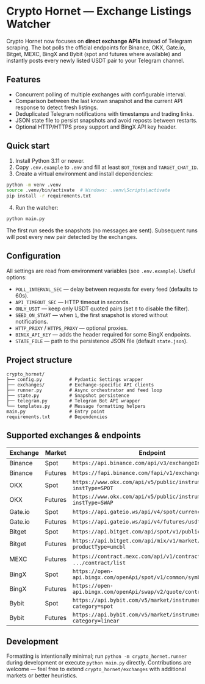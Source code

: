 # Crypto Hornet — Exchange Listings Watcher

Crypto Hornet now focuses on **direct exchange APIs** instead of Telegram scraping. The bot polls the official endpoints for Binance, OKX, Gate.io, Bitget, MEXC, BingX and Bybit (spot and futures where available) and instantly posts every newly listed USDT pair to your Telegram channel.

## Features

- Concurrent polling of multiple exchanges with configurable interval.
- Comparison between the last known snapshot and the current API response to detect fresh listings.
- Deduplicated Telegram notifications with timestamps and trading links.
- JSON state file to persist snapshots and avoid reposts between restarts.
- Optional HTTP/HTTPS proxy support and BingX API key header.

## Quick start

1. Install Python 3.11 or newer.
2. Copy `.env.example` to `.env` and fill at least `BOT_TOKEN` and `TARGET_CHAT_ID`.
3. Create a virtual environment and install dependencies:

```bash
python -m venv .venv
source .venv/bin/activate  # Windows: .venv\Scripts\activate
pip install -r requirements.txt
```

4. Run the watcher:

```bash
python main.py
```

The first run seeds the snapshots (no messages are sent). Subsequent runs will post every new pair detected by the exchanges.

## Configuration

All settings are read from environment variables (see `.env.example`). Useful options:

- `POLL_INTERVAL_SEC` — delay between requests for every feed (defaults to 60s).
- `API_TIMEOUT_SEC` — HTTP timeout in seconds.
- `ONLY_USDT` — keep only USDT quoted pairs (set `0` to disable the filter).
- `SEED_ON_START` — when `1`, the first snapshot is stored without notifications.
- `HTTP_PROXY` / `HTTPS_PROXY` — optional proxies.
- `BINGX_API_KEY` — adds the header required for some BingX endpoints.
- `STATE_FILE` — path to the persistence JSON file (default `state.json`).

## Project structure

```
crypto_hornet/
├── config.py          # Pydantic Settings wrapper
├── exchanges/         # Exchange-specific API clients
├── runner.py          # Async orchestrator and feed loop
├── state.py           # Snapshot persistence
├── telegram.py        # Telegram Bot API wrapper
└── templates.py       # Message formatting helpers
main.py                # Entry point
requirements.txt       # Dependencies
```

## Supported exchanges & endpoints

| Exchange | Market  | Endpoint |
|----------|---------|----------|
| Binance  | Spot    | `https://api.binance.com/api/v3/exchangeInfo` |
| Binance  | Futures | `https://fapi.binance.com/fapi/v1/exchangeInfo` |
| OKX      | Spot    | `https://www.okx.com/api/v5/public/instruments?instType=SPOT` |
| OKX      | Futures | `https://www.okx.com/api/v5/public/instruments?instType=SWAP` |
| Gate.io  | Spot    | `https://api.gateio.ws/api/v4/spot/currency_pairs` |
| Gate.io  | Futures | `https://api.gateio.ws/api/v4/futures/usdt/contracts` |
| Bitget   | Spot    | `https://api.bitget.com/api/spot/v1/public/products` |
| Bitget   | Futures | `https://api.bitget.com/api/mix/v1/market/contracts?productType=umcbl` |
| MEXC     | Futures | `https://contract.mexc.com/api/v1/contract/detail`, `.../contract/list` |
| BingX    | Spot    | `https://open-api.bingx.com/openApi/spot/v1/common/symbols` |
| BingX    | Futures | `https://open-api.bingx.com/openApi/swap/v2/quote/contracts` |
| Bybit    | Spot    | `https://api.bybit.com/v5/market/instruments-info?category=spot` |
| Bybit    | Futures | `https://api.bybit.com/v5/market/instruments-info?category=linear` |

## Development

Formatting is intentionally minimal; run `python -m crypto_hornet.runner` during development or execute `python main.py` directly. Contributions are welcome — feel free to extend `crypto_hornet/exchanges` with additional markets or better heuristics.
